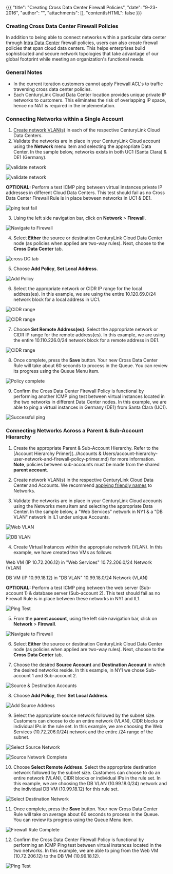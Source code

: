 {{{
  "title": "Creating Cross Data Center Firewall Policies",
  "date": "9-23-2016",
  "author": "",
  "attachments": [],
  "contentIsHTML": false
}}}

### Creating Cross Data Center Firewall Policies

In addition to being able to connect networks within a particular data center through [Intra Data Center](../connecting-data-center-networks-through-firewall-policies.md) firewall policies, users can also create firewall policies that span cloud data centers. This helps enterprises build sophisticated and secure network topologies that take advantage of our global footprint while meeting an organization's functional needs.

### General Notes

 * In the current iteration customers cannot apply Firewall ACL's to traffic traversing cross data center policies.
 * Each CenturyLink Cloud Data Center location provides unique private IP networks to customers. This eliminates the risk of overlapping IP space, hence no NAT is required in the implementation.

### Connecting Networks within a Single Account

1. [Create network VLAN(s)](../creating-and-deleting-vlans.md) in each of the respective CenturyLink Cloud Data Centers.
2. Validate the networks are in place in your CenturyLink Cloud account using the **Network** menu item and selecting the appropriate Data Center. In the sample below, networks exists in both UC1 (Santa Clara) & DE1 (Germany).

  ![validate network](../images/creating-cross-data-center-firewall-policies-01.png)

  ![validate network](../images/creating-cross-data-center-firewall-policies-02.png)

**OPTIONAL:** Perform a test ICMP ping between virtual instances private IP addresses in different Cloud Data Centers. This test should fail as no Cross Data Center Firewall Rule is in place between networks in UC1 & DE1.

  ![ping test fail](../images/creating-cross-data-center-firewall-policies-03.png)

3. Using the left side navigation bar, click on **Network** > **Firewall**.

  ![Navigate to Firewall](../images/firewall.png)
  
4. Select **Either** the source or destination CenturyLink Cloud Data Center node (as policies when applied are two-way rules). Next, choose to the **Cross Data Center** tab.

  ![cross DC tab](../images/creating-cross-data-center-firewall-policies-04.png)

5. Choose **Add Policy**, **Set Local Address**.

  ![Add Policy](../images/creating-cross-data-center-firewall-policies-05.png)

6. Select the appropriate network or CIDR IP range for the local address(es). In this example, we are using the entire 10.120.69.0/24 network block for a local address in UC1.

  ![CIDR range](../images/creating-cross-data-center-firewall-policies-06.png)

  ![CIDR range](../images/creating-cross-data-center-firewall-policies-07.png)

7. Choose **Set Remote Address(es)**. Select the appropriate network or CIDR IP range for the remote address(es). In this example, we are using the entire 10.110.226.0/24 network block for a remote address in DE1.

  ![CIDR range](../images/creating-cross-data-center-firewall-policies-08.png)

8. Once complete, press the **Save** button. Your new Cross Data Center Rule will take about 60 seconds to process in the Queue. You can review its progress using the Queue Menu item.

  ![Policy complete](../images/creating-cross-data-center-firewall-policies-09.png)

9. Confirm the Cross Data Center Firewall Policy is functional by performing another ICMP ping test between virtual instances located in the two networks in different Data Center nodes. In this example, we are able to ping a virtual instances in Germany (DE1) from Santa Clara (UC1).

  ![Successful ping](../images/creating-cross-data-center-firewall-policies-10.png)
  
### Connecting Networks Across a Parent & Sub-Account Hierarchy

1. Create the appropriate Parent & Sub-Account Hierarchy.  Refer to the [Account Hierarchy Primer](../Accounts & Users/account-hierarchy-user-network-and-firewall-policy-primer.md) for more information. **Note**, policies between sub-accounts must be made from the shared **parent account**.

2. Create network VLAN(s) in the respective CenturyLink Cloud Data Center and Accounts.  We recommend [applying friendly names](../Network/add-a-user-friendly-name-to-vlans.md) to Networks.

3. Validate the networks are in place in your CenturyLink Cloud accounts using the Networks menu item and selecting the appropriate Data Center.  In the sample below, a "Web Services" network in NY1 & a "DB VLAN" network in IL1 under unique Accounts.  

  ![Web VLAN](../images/creating-cross-data-center-firewall-policies-11.png)

  ![DB VLAN](../images/creating-cross-data-center-firewall-policies-12.png)

4. Create Virtual Instances within the appropriate network (VLAN). In this example, we have created two VMs as follows

  Web VM (IP 10.72.206.12) in "Web Services" 10.72.206.0/24 Network (VLAN)

  DB VM (IP 10.99.18.12) in "DB VLAN" 10.99.18.0/24 Network (VLAN)


  **OPTIONAL:** Perform a test ICMP ping between the web server (Sub-account 1) & database server (Sub-account 2).  This test should fail as no Firewall Rule is in place between these networks in NY1 and IL1.

![Ping Test](../images/creating-cross-data-center-firewall-policies-pingfail.png)  

5. From the **parent account**, using the left side navigation bar, click on **Network** > **Firewall**.

  ![Navigate to Firewall](../images/firewall.png)

6. Select **Either** the source or destination CenturyLink Cloud Data Center node (as policies when applied are two-way rules). Next, choose to the **Cross Data Center** tab.

7. Choose the desired **Source Account** and **Destination Account** in which the desired networks reside.  In this example, in NY1 we chose Sub-account 1 and Sub-account 2.  

  ![Source & Destination Accounts](../images/creating-cross-data-center-firewall-policies-13.png)

8. Choose **Add Policy**, then **Set Local Address**.

  ![Add Source Address](../images/creating-cross-data-center-firewall-policies-14.png)

9. Select the appropriate source network followed by the subnet size.  Customers can choose to do an entire network (VLAN), CIDR blocks or individual IPs in the rule set.  In this example, we are choosing the Web Services (10.72.206.0/24) network and the entire /24 range of the subnet.

  ![Select Source Network](../images/creating-cross-data-center-firewall-policies-15.png)

  ![Source Network Complete](../images/creating-cross-data-center-firewall-policies-16.png)

10. Choose **Select Remote Address**.  Select the appropriate destination network followed by the subnet size.  Customers can choose to do an entire network (VLAN), CIDR blocks or individual IPs in the rule set.  In this example, we are choosing the DB VLAN (10.99.18.0/24) network and the individual DB VM (10.99.18.12) for this rule set.

  ![Select Destination Network](../images/creating-cross-data-center-firewall-policies-17.png)


11. Once complete, press the **Save** button.  Your new Cross Data Center Rule will take on average about 60 seconds to process in the Queue.  You can review its progress using the Queue Menu item.

  ![Firewall Rule Complete](../images/creating-cross-data-center-firewall-policies-18.png)

12. Confirm the Cross Data Center Firewall Policy is functional by performing an ICMP Ping test between virtual instances located in the two networks.  In this example, we are able to ping from the Web VM (10.72.206.12) to the DB VM (10.99.18.12).  

  ![Ping Test](../images/creating-cross-data-center-firewall-policies-19.png)



